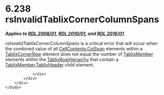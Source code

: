 <html dir="LTR" xmlns:mshelp="http://msdn.microsoft.com/mshelp" xmlns:ddue="http://ddue.schemas.microsoft.com/authoring/2003/5" xmlns:xlink="http://www.w3.org/1999/xlink" xmlns:tool="http://www.microsoft.com/tooltip">
    <head>
        <meta http-equiv="Content-Type" content="text/html; CHARSET=utf-8"></meta>
        <meta name="save" content="history"></meta>
        <title>6.238 rsInvalidTablixCornerColumnSpans</title>
        <xml>
            <mshelp:toctitle title="6.238 rsInvalidTablixCornerColumnSpans"></mshelp:toctitle>
            <mshelp:rltitle title="[MS-RDL]: rsInvalidTablixCornerColumnSpans"></mshelp:rltitle>
            <mshelp:keyword index="A" term="e0a087c0-de46-4c75-9e68-cf3b99d862db"></mshelp:keyword>
            <mshelp:attr name="DCSext.ContentType" value="open specification"></mshelp:attr>
            <mshelp:attr name="AssetID" value="e0a087c0-de46-4c75-9e68-cf3b99d862db"></mshelp:attr>
            <mshelp:attr name="TopicType" value="kbRef"></mshelp:attr>
            <mshelp:attr name="DCSext.Title" value="[MS-RDL]: rsInvalidTablixCornerColumnSpans" />
        </xml>
    </head>
    <body>
        <div id="header">
            <h1 class="heading">6.238 rsInvalidTablixCornerColumnSpans</h1>
        </div>
        <div id="mainSection">
            <div id="mainBody">
                <div id="allHistory" class="saveHistory"></div>
                <div id="sectionSection0" class="section" name="collapseableSection">
                    

<p><b><i>Applies to </i></b><a href="1e855f94-4617-47e4-b89e-0856c6cb420f.htm"><b><i>RDL 2008/01</i></b></a><b><i>,
</i></b><a href="3428e690-a348-4ec7-8a6a-8efb42d2cdee.htm"><b><i>RDL 2010/01</i></b></a><b><i>,
and </i></b><a href="52ce3983-2bfc-4e72-9359-42aaf5fe4509.htm"><b><i>RDL 2016/01</i></b></a></p>

<p><i>rsInvalidTablixCornerColumnSpans</i> is a critical error
that will occur when the combined value of all <a href="3ffb0387-2dd7-4b21-b36d-6df8fd0a0887.htm">CellContents.ColSpan</a>
elements within a <a href="079f1814-7516-4b42-82be-00126e990972.htm">TablixCornerRow</a>
element does not equal the number of <a href="1d8a9691-b173-4e24-9ea9-1f486bc824fd.htm">TablixMember</a> elements
within the <a href="08a188d7-05bd-43b8-8d23-11568db8949b.htm">TablixRowHierarchy</a>
that contain a <a href="90993eca-bc8f-4e4c-9eeb-e92ac7395c96.htm">TablixMember.TablixHeader</a>
child element.</p>


                </div>
            </div>
        </div>
    </body>
</html>